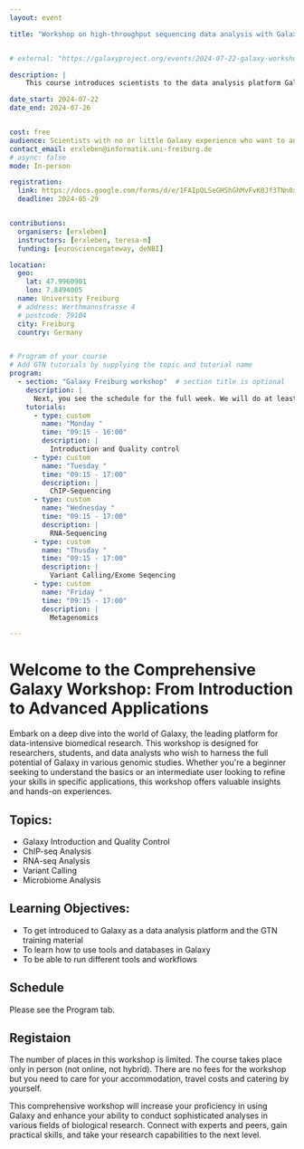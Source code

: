 ```yaml
---
layout: event

title: "Workshop on high-throughput sequencing data analysis with Galaxy"


# external: "https://galaxyproject.org/events/2024-07-22-galaxy-workshop-freiburg/"

description: |
    This course introduces scientists to the data analysis platform Galaxy. The course is a beginner course; no programming skills are required.

date_start: 2024-07-22
date_end: 2024-07-26 


cost: free 
audience: Scientists with no or little Galaxy experience who want to analyse sequencing data.
contact_email: erxleben@informatik.uni-freiburg.de
# async: false 
mode: In-person

registration:
  link: https://docs.google.com/forms/d/e/1FAIpQLSeGHShGhMvFvK0Jf3TNn0xgSMVboabWiTPfP2s3L1iDM0qTzA/viewform
  deadline: 2024-05-29


contributions:
  organisers: [erxleben]
  instructors: [erxleben, teresa-m]
  funding: [eurosciencegateway, deNBI]

location:
  geo:
    lat: 47.9960901
    lon: 7.8494005
  name: University Freiburg
  # address: Werthmannstrasse 4
  # postcode: 79104
  city: Freiburg
  country: Germany


# Program of your course
# Add GTN tutorials by supplying the topic and tutorial name
program:
  - section: "Galaxy Freiburg workshop"  # section title is optional
    description: |
      Next, you see the schedule for the full week. We will do at least one coffee break in the morning, one in the afternoon, and 1h lunch break around noon. 
    tutorials:
      - type: custom
        name: "Monday "
        time: "09:15 - 16:00"
        description: |
          Introduction and Quality control
      - type: custom
        name: "Tuesday "
        time: "09:15 - 17:00"
        description: |
          ChIP-Sequencing
      - type: custom
        name: "Wednesday "
        time: "09:15 - 17:00"
        description: |
          RNA-Sequencing
      - type: custom
        name: "Thusday "
        time: "09:15 - 17:00"
        description: |
          Variant Calling/Exome Seqencing
      - type: custom
        name: "Friday "
        time: "09:15 - 17:00"
        description: |
          Metagenomics

---
```

# Welcome to the Comprehensive Galaxy Workshop: From Introduction to Advanced Applications

Embark on a deep dive into the world of Galaxy, the leading platform for data-intensive biomedical research. This workshop is designed for researchers, students, and data analysts who wish to
harness the full potential of Galaxy in various genomic studies. Whether you're a beginner seeking to understand the basics or an intermediate user looking to refine your skills in specific applications,
this workshop offers valuable insights and hands-on experiences.

## Topics:

- Galaxy Introduction and Quality Control
- ChIP-seq Analysis
- RNA-seq Analysis
- Variant Calling
- Microbiome Analysis


## Learning Objectives:

- To get introduced to Galaxy as a data analysis platform and the GTN training material
- To learn how to use tools and databases in Galaxy
- To be able to run different tools and workflows

## Schedule

Please see the Program tab.

## Registaion

The number of places in this workshop is limited. The course takes place only in person (not online, not hybrid). There are no fees for the workshop but you need to care for your accommodation, travel costs and catering by yourself.

This comprehensive workshop will increase your proficiency in using Galaxy and enhance your ability to conduct sophisticated analyses in various fields of biological research.
Connect with experts and peers, gain practical skills, and take your research capabilities to the next level.
